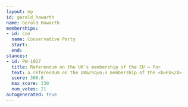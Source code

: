 ```yaml
---
layout: mp
id: gerald_howarth
name: Gerald Howarth
memberships:
- id: con
  name: Conservative Party
  start: 
  end: 
stances:
- id: PW-1027
  title: Referendum on the UK's membership of the EU — For
  text: a referendum on the UK&rsquo;s membership of the <b>EU</b>
  score: 300.0
  max_score: 330
  num_votes: 21
autogenerated: true
---
```

